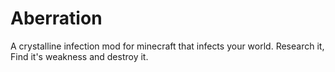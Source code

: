 # Aberration
A crystalline infection mod for minecraft that infects your world. Research it, Find it's weakness and destroy it.
